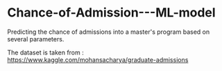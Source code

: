 # Chance-of-Admission---ML-model
Predicting the chance of admissions into a master's program based on several parameters. 

The dataset is taken from : https://www.kaggle.com/mohansacharya/graduate-admissions

